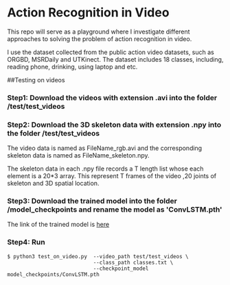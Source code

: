 # Action Recognition in Video

This repo will serve as a playground where I investigate different approaches to solving the problem of action recognition in video.

I use the dataset collected from the public action video datasets, such as ORGBD, MSRDaily and UTKinect. The dataset includes 18 classes, including, reading phone, drinking, using laptop and etc.


##Testing on videos
### Step1: Download the videos with extension .avi into the folder /test/test_videos
### Step2: Download the 3D skeleton data with extension .npy into the folder /test/test_videos

The video data is named as FileName_rgb.avi and the corresponding skeleton data is named as FileName_skeleton.npy.

The skeleton data in each .npy file records a T length list whose each element is a 20*3 array. This represent T frames of the video ,20 joints of skeleton and 3D spatial location.

### Step3: Download the trained model into the folder /model_checkpoints and rename the model as 'ConvLSTM.pth' 

The link of the trained model is [here](https://drive.google.com/open?id=1bPpS4-YTzK8-m3hYs7jtjPOdXBN9YkEj)

### Step4: Run
```
$ python3 test_on_video.py  --video_path test/test_videos \
                            --class_path classes.txt \
                            --checkpoint_model model_checkpoints/ConvLSTM.pth
```
